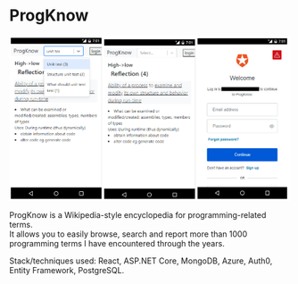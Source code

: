 # ProgKnow

![Screenshot](https://github.com/Yvesvc/ProgKnow/blob/main/Screenshots/Screenshot.PNG)


ProgKnow is a Wikipedia-style encyclopedia for programming-related terms.<br>
It allows you to easily browse, search and report more than 1000 programming terms I have encountered through the years.

Stack/techniques used: React, ASP.NET Core, MongoDB, Azure, Auth0, Entity Framework, PostgreSQL.
